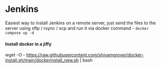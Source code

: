 # Jenkins

Easiest way to install Jenkins on a remote server, just send the files to the server using sftp / rsync / scp
and run it via docker command - `docker compose up -d`

#### Install docker in a jiffy

wget -O - https://raw.githubusercontent.com/shivamgrover/docker-install.sh/main/dockerinstall_new.sh | bash
